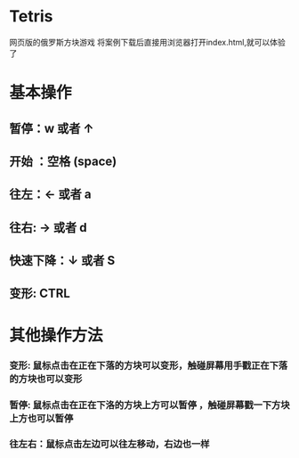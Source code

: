 # Tetris
网页版的俄罗斯方块游戏
将案例下载后直接用浏览器打开index.html,就可以体验了
# 基本操作
## 暂停：w 或者 ↑
## 开始 ：空格 (space)
## 往左：← 或者 a
## 往右: → 或者 d
## 快速下降：↓ 或者 S
## 变形: CTRL 
# 其他操作方法
### 变形: 鼠标点击在正在下落的方块可以变形，触碰屏幕用手戳正在下落的方块也可以变形
### 暂停: 鼠标点击在正在下洛的方块上方可以暂停 ，触碰屏幕戳一下方块上方也可以暂停
### 往左右：鼠标点击左边可以往左移动，右边也一样

